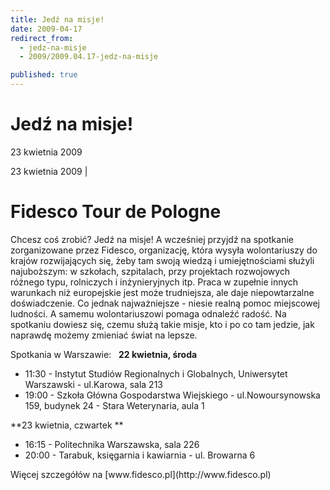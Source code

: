 ```yaml
---
title: Jedź na misje!
date: 2009-04-17
redirect_from: 
  - jedz-na-misje
  - 2009/2009.04.17-jedz-na-misje

published: true
---
```




# Jedź na misje!

<time>23 kwietnia 2009</time>

23 kwietnia 2009 | 
# Fidesco Tour de Pologne
Chcesz coś zrobić? Jedź na misje! A wcześniej przyjdź na spotkanie zorganizowane przez Fidesco, organizację, która wysyła wolontariuszy do krajów rozwijających się, żeby tam swoją wiedzą i umiejętnościami służyli najuboższym: w szkołach, szpitalach, przy projektach rozwojowych różnego typu,&nbsp;rolniczych i inżynieryjnych itp. Praca w zupełnie innych warunkach niż europejskie jest może trudniejsza, ale daje niepowtarzalne doświadczenie. Co jednak najważniejsze - niesie realną pomoc miejscowej ludności. A samemu wolontariuszowi pomaga odnaleźć radość.
Na spotkaniu dowiesz się, czemu służą takie misje, kto i po co tam jedzie, jak naprawdę możemy zmieniać świat na lepsze.


Spotkania w Warszawie:
&nbsp;
**22 kwietnia, środa**

<ul>
<LI>11:30 - Instytut Studiów Regionalnych i Globalnych, Uniwersytet Warszawski - ul.Karowa, sala 213 
<LI>19:00 - Szkoła Główna Gospodarstwa Wiejskiego - ul.Nowoursynowska 159, budynek 24 - Stara Weterynaria, aula 1 </LI></UL>

**23 kwietnia, czwartek **

<ul>
<LI>16:15 - Politechnika Warszawska, sala 226
<LI>20:00 - Tarabuk, księgarnia i kawiarnia - ul. Browarna 6 </LI></UL>
Więcej szczegółów na
[www.fidesco.pl](http://www.fidesco.pl)


<!--CONTENT FROM OLD SERVER (jos before 2013): 23 kwietnia 2009 | 
# Fidesco Tour de Pologne
Chcesz coś zrobić? Jedź na misje! A wcześniej przyjdź na spotkanie zorganizowane przez Fidesco, organizację, która wysyła wolontariuszy do krajów rozwijających się, żeby tam swoją wiedzą i umiejętnościami służyli najuboższym: w szkołach, szpitalach, przy projektach rozwojowych różnego typu,&nbsp;rolniczych i inżynieryjnych itp. Praca w zupełnie innych warunkach niż europejskie jest może trudniejsza, ale daje niepowtarzalne doświadczenie. Co jednak najważniejsze - niesie realną pomoc miejscowej ludności. A samemu wolontariuszowi pomaga odnaleźć radość.
Na spotkaniu dowiesz się, czemu służą takie misje, kto i po co tam jedzie, jak naprawdę możemy zmieniać świat na lepsze.


Spotkania w Warszawie:


&nbsp;


**22 kwietnia, środa**

<ul>


<LI>11:30 - Instytut Studiów Regionalnych i Globalnych, Uniwersytet Warszawski - ul.Karowa, sala 213 


<LI>19:00 - Szkoła Główna Gospodarstwa Wiejskiego - ul.Nowoursynowska 159, budynek 24 - Stara Weterynaria, aula 1 </LI></UL>



**23 kwietnia, czwartek **

<ul>


<LI>16:15 - Politechnika Warszawska, sala 226


<LI>20:00 - Tarabuk, księgarnia i kawiarnia - ul. Browarna 6 </LI></UL>


Więcej szczegółów na
[www.fidesco.pl](http://www.fidesco.pl)

-->

<!--{{json:{"created_date":"2009-04-17 12:42:17","publish_down":"0000-00-00 00:00:00","id":"747"}}}-->